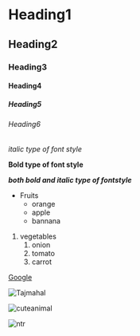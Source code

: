 # Heading1
## Heading2
### Heading3
#### Heading4
##### Heading5
###### Heading6
*italic type of font style*

**Bold type of font style**

***both bold and italic type of fontstyle***

* Fruits
  * orange
  * apple
  * bannana

1. vegetables
    1. onion
    2. tomato
    3. carrot
 
 [Google](https://www.google.com/)
 
![Tajmahal](https://th-thumbnailer.cdn-si-edu.com/CbddkFFO3OB80rRz83Iiuf-Z0FY=/1000x750/filters:no_upscale():focal(1471x1061:1472x1062)/https://tf-cmsv2-smithsonianmag-media.s3.amazonaws.com/filer/b6/30/b630b48b-7344-4661-9264-186b70531bdc/istock-478831658.jpg)

![cuteanimal](https://media.wired.com/photos/593261cab8eb31692072f129/master/pass/85120553.jpg)

![ntr](https://www.tollywood.net/wp-content/uploads/2019/12/Bigg-Boss-4-makes-special-plan-to-rope-in-Jr-NTR.jpg)
